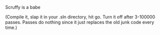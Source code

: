 Scruffy is a babe

(Compile it, slap it in your .sln directory, hit go. Turn it off after 3-100000 passes. Passes do nothing since it just replaces the old junk code every time.)

